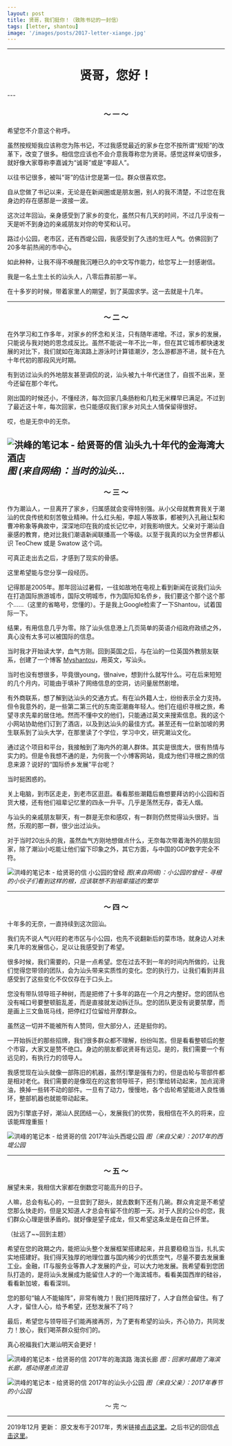 ```yaml
---
layout: post
title: 贤哥，我们挺你！（致陈书记的一封信）
tags: [letter, shantou]
image: '/images/posts/2017-letter-xiange.jpg'
---
```


---
<h1 style="text-align: center;">贤哥，您好！</h1>
---

<h3 style="text-align: center;"> ～ 一 ～ </h3>


希望您不介意这个称呼。

虽然按规矩我应该称您为陈书记，不过我感觉最近的家乡在您不按所谓“规矩”的改革下，改变了很多。相信您应该也不会介意我尊称您为贤哥。感觉这样亲切很多，就好像大家尊称李嘉诚为“诚哥”或是“李超人”。

以往书记很多，被叫“哥”的估计您是第一位。群众很喜欢您。

自从您做了书记以来，无论是在新闻圈或是朋友圈，别人的我不清楚，不过您在我身边的存在感那是一波接一波。

这次过年回汕，亲身感受到了家乡的变化，虽然只有几天的时间，不过几乎没有一天是听不到身边的亲戚朋友对你的夸奖和认可。

路过小公园，老市区，还有西堤公园，我感受到了久违的生旺人气。仿佛回到了20多年前热闹的市中心。

如此种种，让我不得不唤醒我沉睡已久的中文写作能力，给您写上一封感谢信。

我是一名土生土长的汕头人，八零后靠前那一半。

在十多岁的时候，带着家里人的期望，到了英国求学。这一去就是十几年。

---

<h3 style="text-align: center;"> ～ 二 ～ </h3>

在外学习和工作多年，对家乡的怀念和关注，只有随年递增。不过，家乡的发展，只能说与我对她的思念成反比。虽然不能说一年不比一年，但在其它城市都快速发展的对比下，我们就如在海滨路上游泳时计算错潮汐，怎么游都游不进，就卡在九十年代初的那段风光时期。

有到访过汕头的外地朋友甚至调侃的说，汕头被九十年代迷住了，自拔不出来，至今还留在那个年代。

刚出国的时候还小，不懂经济，每次回家几条肠粉和几粒无米粿早已满足。不过到了最近这十年，每次回家，也只能感叹我们家乡对风土人情保留得很好。

哎，也是无奈中的无奈。

![洪峰的笔记本 - 给贤哥的信 汕头九十年代的金海湾大酒店][hotel]
_图 (来自网络)：当时的汕头..._
---

<h3 style="text-align: center;"> ～ 三 ～ </h3>

作为潮汕人，一旦离开了家乡，归属感就会变得特别强。从小父母就教育我关于潮汕的优良传统和刻苦敬业精神。什么红头船，李超人等故事，都被列入孔融让梨和曹冲称象等典故中，深深地印在我的成长记忆中，对我影响很大。父亲对于潮汕自豪感的教育，绝对比我们潮语新闻联播高一个等级。以至于我真的以为全世界都认识 TeoChew 或是 Swatow 这个词。

可真正走出去之后，才感到了现实的骨感。

这里希望能与您分享一段经历。

记得那是2005年。那年回汕过暑假，一往如故地在电视上看到新闻在说我们汕头在打造国际旅游城市，国际文明城市，作为国际知名侨乡，我们要这个那个这个那个……（这里的省略号，您懂的）。于是我上Google检索了一下Shantou，试着国际一下。

结果，有用信息几乎为零。除了汕头信息港上几页简单的英语介绍政府政绩之外，真心没有太多可以被国际的信息。

当时我才开始读大学，血气方刚。回到英国之后，与在汕的一位英国外教朋友联系，创建了一个博客 [Myshantou][myshantou]，用英文，写汕头。

当时也没有想很多，毕竟很young，很naive，想到什么就写什么。可在后来短短的几个月内，可能由于填补了网络信息的空洞，访问量居然剧增。

有外商联系，想了解到达汕头的交通方式。有在汕外籍人士，纷纷表示全力支持。但令我意外的，是一些第二第三代的东南亚潮裔年轻人。他们在组织寻根之旅，希望寻求先辈的居住地。然而不懂中文的他们，只能通过英文来搜索信息。我的这个小网站协助他们订到了酒店，以及到达汕头的最佳方式。甚至还有一位新加坡的男生联系到了汕头大学，在那里读了个学位，学习中文，研究潮汕文化。

通过这个项目和平台，我接触到了海内外的潮人群体。其实是很庞大，很有热情与实力的。但是令我想不通的是，为何我一个小博客网站，竟成为他们寻根之旅的信息来源？说好的“国际侨乡发展”平台呢？

当时挺困惑的。

关上电脑，到市区走走，到老市区逛逛。看看那些潮籍后裔想要拜访的小公园和百货大楼，还有他们祖辈记忆里的四永一升平。几乎是荡然无存，杳无人烟。

与汕头的亲戚朋友聊天，有一群是无奈和感叹，有一群则仍然觉得汕头很好。当然，乐观的那一群，很少出过汕头。

对于当时20出头的我，虽然血气方刚地想做点什么，无奈每次带着海外的朋友回家，除了潮汕小吃能让他们留下印象之外，其它方面，与中国的GDP数字完全不符。

![洪峰的笔记本 - 给贤哥的信 小公园的曾经][old-little-garden]
_图(来自网络)：小公园的曾经 - 寻根的小伙子们看到这样的根，应该联想不到祖辈描述的繁华_

---

<h3 style="text-align: center;"> ～ 四 ～ </h3>

十年多的无奈，一直持续到这次回汕。

我们先不说人气兴旺的老市区与小公园，也先不说翻新后的菜市场，就身边人对未来几年的发展信心，足以让我感受到了希望。

很多时候，我们需要的，只是一点希望。您在过去不到一年的时间内所做的，让我们觉得您带领的团队，会为汕头带来实质性的变化。您的执行力，让我们看到并且感受到了这些变化不仅仅存在于口头上。

您没有带队领导班子种树，而是把修了十多年的路在一个月之内整好。您的团队也没有喊口号要整顿脏乱差，而是直接就发动拆迁队。您的团队更没有说要禁摩，而是画上三文鱼斑马线，把停红灯位留给开摩群众。

虽然这一切并不能被所有人赞同，但大部分人，还是挺你的。

一开始拆迁的那些招牌，我们很多群众都不理解，纷纷叫苦。但是看看整顿后的整个市容，大家又是赞不绝口。身边的朋友都说贤哥有远见。是的，我们需要一个有远见的，有执行力的领导人。

我感觉现在汕头就像一部陈旧的机器，虽然引擎是强有力的，但是齿轮与零部件都是相对老化。我们需要的是像现在的这套领导班子，把引擎给转动起来，加点润滑油，换掉一些转不动的部件。一旦有了动力，慢慢地，各个齿轮希望能进入良性循环，整部机器也就能带动起来。

因为引擎底子好，潮汕人民团结一心，发展我们的优势，我相信在不久的将来，应该能辉煌重振！

![洪峰的笔记本 - 给贤哥的信 2017年汕头西堤公园][xiti]
_图（来自父亲）：2017年的西堤公园_

---

<h3 style="text-align: center;">～ 五 ～</h3>

展望未来，我相信大家都在倒数您可能高升的日子。

人嘛，总会有私心的，一旦尝到了甜头，就去数剩下还有几碗。群众肯定是不希望您那么快走的，但是又知道人才总会有留不住的那一天。对于人民的公仆的您，我们群众心理是很矛盾的。就好像是望子成龙，但又希望这条龙是在自己怀里。

（扯远了~~回到主题）

希望在您的政期之内，能把汕头整个发展框架搭建起来，并且要稳稳当当，扎扎实实地搭建好。我们得天独厚的地理位置与国内稀少的优质空气，尽量不要去发展重工业。金融，IT与服务业等靠人才发展的产业，可以大力地发展。我希望看到您团队打造的，是将汕头发展成为能留住人才的一个海滨城市。看看美国西岸的硅谷，看看新加坡，看看深圳。

您的那句“输人不能输阵”，非常有魄力！我们把阵摆好了，人才自然会留住。有了人才，留住人心，给予希望，还愁发展不了吗？

最后，希望您与领导班子们能再接再厉，为了更有希望的汕头，齐心协力，共同发力！放心，我们喝茶群众挺你们的。

真心祝福我们大潮汕明天会更好！

![洪峰的笔记本 - 给贤哥的信 2017年的海滨路 海滨长廊][shantoubay]
_图：回家时晨跑了海滨长廊，感动得差点流泪_

![洪峰的笔记本 - 给贤哥的信 2017年的汕头小公园][little_garden]
_图（来自父亲）：2017年春节的小公园_

<p style="text-align: center;">～ 完 ～</p>

---
2019年12月 更新：
原文发布于2017年，秀米链接[点击这里][xiumi-link]。之后书记的回信[点击这里][reply-link]。

<!-- Links -->
[myshantou]: https://www.myshantou.net
[xiumi-link]: https://r.xiumi.us/board/v5/2G9AY/33102769?from=timeline&isappinstalled=0
[reply-link]: /2017/02/07/shantou-mayor-rely/

<!-- Photos -->
[shantoubay]: /images/posts/shantou-bayarea-2017.jpg
[hotel]: /images/posts/shantou-hotel-90s.jpg
[xiti]: /images/posts/2017-shantou-xiti-garden.jpg
[little_garden]: /images/posts/2017-shantou-little-garden.jpg
[old-little-garden]: /images/posts/2017-old-little-garden.jpg
